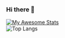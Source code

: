 ### Hi there 👋

[![My Awesome Stats](https://awesome-github-stats.azurewebsites.net/user-stats/hospotho?cardType=level-alternate&theme=blueberry&showIcons=false&preferLogin=false)](https://git.io/awesome-stats-card)
<br>
![Top Langs](https://github-readme-stats.vercel.app/api/top-langs/?username=hospotho&layout=compact)


<!--
**hospotho/hospotho** is a ✨ _special_ ✨ repository because its `README.md` (this file) appears on your GitHub profile.

Here are some ideas to get you started:

- 🔭 I’m currently working on ...
- 🌱 I’m currently learning ...
- 👯 I’m looking to collaborate on ...
- 🤔 I’m looking for help with ...
- 💬 Ask me about ...
- 📫 How to reach me: ...
- 😄 Pronouns: ...
- ⚡ Fun fact: ...
-->
